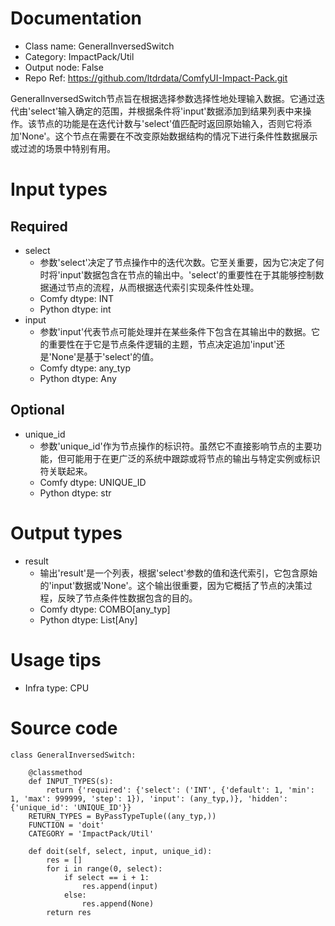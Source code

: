 # Documentation
- Class name: GeneralInversedSwitch
- Category: ImpactPack/Util
- Output node: False
- Repo Ref: https://github.com/ltdrdata/ComfyUI-Impact-Pack.git

GeneralInversedSwitch节点旨在根据选择参数选择性地处理输入数据。它通过迭代由'select'输入确定的范围，并根据条件将'input'数据添加到结果列表中来操作。该节点的功能是在迭代计数与'select'值匹配时返回原始输入，否则它将添加'None'。这个节点在需要在不改变原始数据结构的情况下进行条件性数据展示或过滤的场景中特别有用。

# Input types
## Required
- select
    - 参数'select'决定了节点操作中的迭代次数。它至关重要，因为它决定了何时将'input'数据包含在节点的输出中。'select'的重要性在于其能够控制数据通过节点的流程，从而根据迭代索引实现条件性处理。
    - Comfy dtype: INT
    - Python dtype: int
- input
    - 参数'input'代表节点可能处理并在某些条件下包含在其输出中的数据。它的重要性在于它是节点条件逻辑的主题，节点决定追加'input'还是'None'是基于'select'的值。
    - Comfy dtype: any_typ
    - Python dtype: Any
## Optional
- unique_id
    - 参数'unique_id'作为节点操作的标识符。虽然它不直接影响节点的主要功能，但可能用于在更广泛的系统中跟踪或将节点的输出与特定实例或标识符关联起来。
    - Comfy dtype: UNIQUE_ID
    - Python dtype: str

# Output types
- result
    - 输出'result'是一个列表，根据'select'参数的值和迭代索引，它包含原始的'input'数据或'None'。这个输出很重要，因为它概括了节点的决策过程，反映了节点条件性数据包含的目的。
    - Comfy dtype: COMBO[any_typ]
    - Python dtype: List[Any]

# Usage tips
- Infra type: CPU

# Source code
```
class GeneralInversedSwitch:

    @classmethod
    def INPUT_TYPES(s):
        return {'required': {'select': ('INT', {'default': 1, 'min': 1, 'max': 999999, 'step': 1}), 'input': (any_typ,)}, 'hidden': {'unique_id': 'UNIQUE_ID'}}
    RETURN_TYPES = ByPassTypeTuple((any_typ,))
    FUNCTION = 'doit'
    CATEGORY = 'ImpactPack/Util'

    def doit(self, select, input, unique_id):
        res = []
        for i in range(0, select):
            if select == i + 1:
                res.append(input)
            else:
                res.append(None)
        return res
```